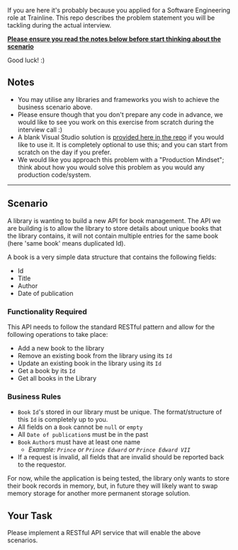 If you are here it's probably because you applied for a Software Engineering role at Trainline. This repo describes the problem statement you will be tackling during the actual interview. 

<u>**Please ensure you read the notes below before start thinking about the scenario**</u>

Good luck! :)

## Notes

- You may utilise any libraries and frameworks you wish to achieve the business scenario above. 
- Please ensure though that you don't prepare any code in advance, we would like to see you work on this exercise from scratch during the interview call :)
- A blank Visual Studio solution is [provided here in the repo](https://github.com/trainlinerecruitment/library/tree/main/solution) if you would like to use it. It is completely optional to use this; and you can start from scratch on the day if you prefer.
- We would like you approach this problem with a "Production Mindset"; think about how you would solve this problem as you would any production code/system.

---

## Scenario

A library is wanting to build a new API for book management. The API we are building is to allow the library to store details about unique books that the library contains, it will not contain multiple entries for the same book (here 'same book' means duplicated Id).

A book is a very simple data structure that contains the following fields:
- Id
- Title
- Author
- Date of publication

### Functionality Required

This API needs to follow the standard RESTful pattern and allow for the following operations to take place:

- Add a new book to the library
- Remove an existing book from the library using its `Id`
- Update an existing book in the library using its `Id`
- Get a book by its `Id`
- Get all books in the Library

### Business Rules
- `Book` `Id`'s stored in our library must be unique. The format/structure of this `Id` is completely up to you.
- All fields on a `Book` cannot be `null` or `empty`
- All `Date of publication`s must be in the past
- `Book` `Author`s must have at least one name 
   - _Example: `Prince` or `Prince Edward` or `Prince Edward VII`_
- If a request is invalid, all fields that are invalid should be reported back to the requestor.

For now, while the application is being tested, the library only wants to store their book records in memory, but, in future they will likely want to swap memory storage for another more permanent storage solution.

## Your Task

Please implement a RESTful API service that will enable the above scenarios.
